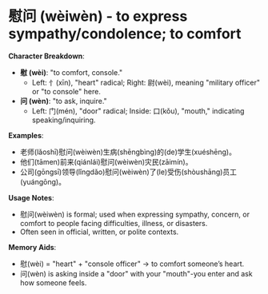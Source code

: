 # **慰问 (wèiwèn) - to express sympathy/condolence; to comfort**

**Character Breakdown**:  
- **慰 (wèi)**: "to comfort, console."
  - Left: 忄(xīn), "heart" radical; Right: 尉(wèi), meaning "military officer" or "to console" here.  
- **问 (wèn)**: "to ask, inquire."
  - Left: 门(mén), "door" radical; Inside: 口(kǒu), "mouth," indicating speaking/inquiring.

**Examples**:  
- 老师(lǎoshī)慰问(wèiwèn)生病(shēngbìng)的(de)学生(xuéshēng)。  
- 他们(tāmen)前来(qiánlái)慰问(wèiwèn)灾民(zāimín)。  
- 公司(gōngsī)领导(lǐngdǎo)慰问(wèiwèn)了(le)受伤(shòushāng)员工(yuángōng)。

**Usage Notes**:  
- 慰问(wèiwèn) is formal; used when expressing sympathy, concern, or comfort to people facing difficulties, illness, or disasters.  
- Often seen in official, written, or polite contexts.

**Memory Aids**:  
- 慰(wèi) = "heart" + "console officer" → to comfort someone’s heart.  
- 问(wèn) is asking inside a "door" with your "mouth"-you enter and ask how someone feels.